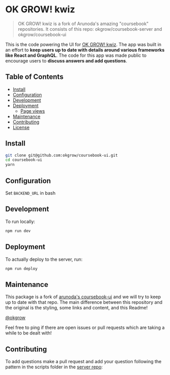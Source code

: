 # OK GROW! kwiz

> OK GROW! kwiz is a fork of Arunoda's amazing "coursebook" repositories. It consists of this repo: okgrow/coursebook-server and okgrow/coursebook-ui

This is the code powering the UI for [OK GROW! kwiz](https://okgrow-coursebook-ui.now.sh/). The app was built in an effort to **keep users up to date with details around various frameworks like React and GraphQL**. The code for this app was made public to encourage users to **discuss answers and add questions**.


## Table of Contents

- [Install](#install)
- [Configuration](#configuration)
- [Development](#development)
- [Deployment](#deployment)
	- [Page views](#page-views)
- [Maintenance](#maintenance)
- [Contributing](#contributing)
- [License](#license)

## Install

```sh
git clone git@github.com:okgrow/coursebook-ui.git
cd coursebook-ui
yarn
```

## Configuration
Set `BACKEND_URL` in bash

## Development

To run locally:
```sh
npm run dev
```

## Deployment


To actually deploy to the server, run:
```sh
npm run deploy
```

## Maintenance

This package is a fork of [arunoda's coursebook-ui](https://github.com/arunoda/coursebook-ui) and we will try to keep up to date with that repo. The main difference between this repository and the original is the styling, some links and content, and this Readme!

[@okgrow](https://github.com/okgrow)

Feel free to ping if there are open issues or pull requests which are taking a while to be dealt with!

## Contributing

To add questions make a pull request and add your question following the pattern in the scripts folder in the [server repo](https://github.com/okgrow/coursebook-server):
